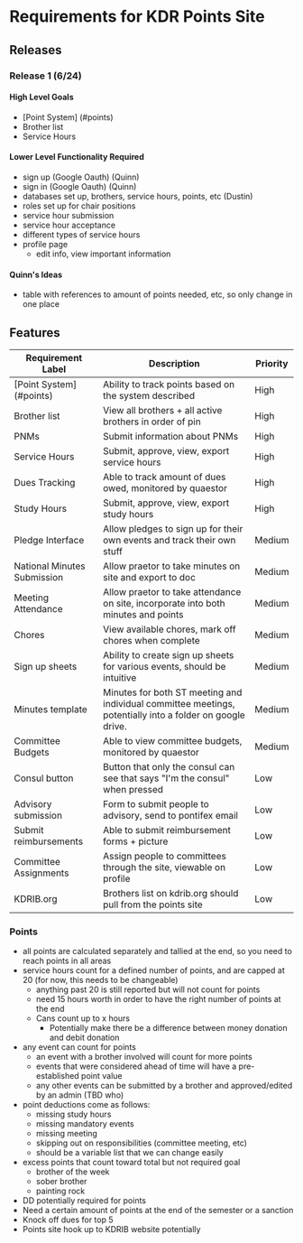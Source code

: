 # Requirements for KDR Points Site

## Releases

### Release 1 (6/24)

#### High Level Goals

- [Point System] (#points)
- Brother list
- Service Hours

#### Lower Level Functionality Required

- sign up (Google Oauth) (Quinn)
- sign in (Google Oauth) (Quinn)
- databases set up, brothers, service hours, points, etc (Dustin)
- roles set up for chair positions
- service hour submission
- service hour acceptance
- different types of service hours
- profile page
  - edit info, view important information

#### Quinn's Ideas

- table with references to amount of points needed, etc, so only change in one place

## Features

Requirement Label | Description | Priority
----------------- | ----------- | --------
[Point System] (#points)      | Ability to track points based on the system described | High
Brother list      | View all brothers + all active brothers in order of pin | High
PNMs  | Submit information about PNMs | High
Service Hours | Submit, approve, view, export service hours | High
Dues Tracking | Able to track amount of dues owed, monitored by quaestor | High
Study Hours | Submit, approve, view, export study hours | High
Pledge Interface  | Allow pledges to sign up for their own events and track their own stuff | Medium
National Minutes Submission | Allow praetor to take minutes on site and export to doc | Medium
Meeting Attendance | Allow praetor to take attendance on site, incorporate into both minutes and points | Medium
Chores | View available chores, mark off chores when complete | Medium
Sign up sheets    | Ability to create sign up sheets for various events, should be intuitive |  Medium
Minutes template  | Minutes for both ST meeting and individual committee meetings, potentially into a folder on google drive. | Medium
Committee Budgets | Able to view committee budgets, monitored by quaestor | Medium
Consul button     | Button that only the consul can see that says "I'm the consul" when pressed | Low
Advisory submission | Form to submit people to advisory, send to pontifex email | Low
Submit reimbursements | Able to submit reimbursement forms + picture | Low
Committee Assignments | Assign people to committees through the site, viewable on profile | Low
KDRIB.org | Brothers list on kdrib.org should pull from the points site | Low


### Points

- all points are calculated separately and tallied at the end, so you need to reach points in all areas
- service hours count for a defined number of points, and are capped at 20 (for now, this needs to be changeable)
  - anything past 20 is still reported but will not count for points
  - need 15 hours worth in order to have the right number of points at the end
  - Cans count up to x hours
    - Potentially make there be a difference between money donation and debit donation
- any event can count for points
  - an event with a brother involved will count for more points
  - events that were considered ahead of time will have a pre-established point value
  - any other events can be submitted by a brother and approved/edited by an admin (TBD who)
- point deductions come as follows:
  - missing study hours
  - missing mandatory events
  - missing meeting
  - skipping out on responsibilities (committee meeting, etc)
  - should be a variable list that we can change easily
- excess points that count toward total but not required goal
  - brother of the week
  - sober brother
  - painting rock
- DD potentially required for points
- Need a certain amount of points at the end of the semester or a sanction
- Knock off dues for top 5
- Points site hook up to KDRIB website potentially
